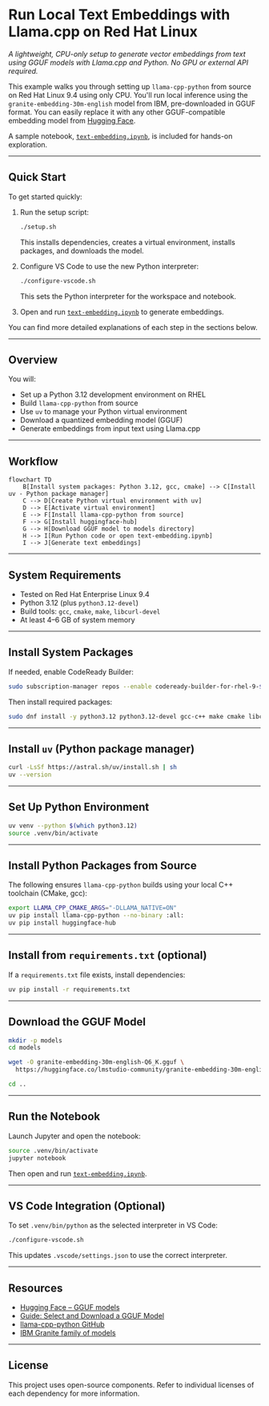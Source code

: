 # Run Local Text Embeddings with Llama.cpp on Red Hat Linux

*A lightweight, CPU-only setup to generate vector embeddings from text using GGUF models with Llama.cpp and Python. No GPU or external API required.*

This example walks you through setting up `llama-cpp-python` from source on Red Hat Linux 9.4 using only CPU. You'll run local inference using the `granite-embedding-30m-english` model from IBM, pre-downloaded in GGUF format. You can easily replace it with any other GGUF-compatible embedding model from [Hugging Face](https://huggingface.co).

A sample notebook, [`text-embedding.ipynb`](./text-embedding.ipynb), is included for hands-on exploration.

---

## Quick Start

To get started quickly:

1. Run the setup script:

   ```bash
   ./setup.sh
   ```

   This installs dependencies, creates a virtual environment, installs packages, and downloads the model.

2. Configure VS Code to use the new Python interpreter:

   ```bash
   ./configure-vscode.sh
   ```

   This sets the Python interpreter for the workspace and notebook.

3. Open and run [`text-embedding.ipynb`](./text-embedding.ipynb) to generate embeddings.

You can find more detailed explanations of each step in the sections below.

---

## Overview

You will:

* Set up a Python 3.12 development environment on RHEL
* Build `llama-cpp-python` from source
* Use `uv` to manage your Python virtual environment
* Download a quantized embedding model (GGUF)
* Generate embeddings from input text using Llama.cpp

---

## Workflow

```mermaid
flowchart TD
    B[Install system packages: Python 3.12, gcc, cmake] --> C[Install uv - Python package manager]
    C --> D[Create Python virtual environment with uv]
    D --> E[Activate virtual environment]
    E --> F[Install llama-cpp-python from source]
    F --> G[Install huggingface-hub]
    G --> H[Download GGUF model to models directory]
    H --> I[Run Python code or open text-embedding.ipynb]
    I --> J[Generate text embeddings]
```

---

## System Requirements

* Tested on Red Hat Enterprise Linux 9.4
* Python 3.12 (plus `python3.12-devel`)
* Build tools: `gcc`, `cmake`, `make`, `libcurl-devel`
* At least 4–6 GB of system memory

---

## Install System Packages

If needed, enable CodeReady Builder:

```bash
sudo subscription-manager repos --enable codeready-builder-for-rhel-9-$(arch)-rpms
```

Then install required packages:

```bash
sudo dnf install -y python3.12 python3.12-devel gcc-c++ make cmake libcurl-devel wget
```

---

## Install `uv` (Python package manager)

```bash
curl -LsSf https://astral.sh/uv/install.sh | sh
uv --version
```

---

## Set Up Python Environment

```bash
uv venv --python $(which python3.12)
source .venv/bin/activate
```

---

## Install Python Packages from Source

The following ensures `llama-cpp-python` builds using your local C++ toolchain (CMake, gcc):

```bash
export LLAMA_CPP_CMAKE_ARGS="-DLLAMA_NATIVE=ON"
uv pip install llama-cpp-python --no-binary :all:
uv pip install huggingface-hub
```

---

## Install from `requirements.txt` (optional)

If a `requirements.txt` file exists, install dependencies:

```bash
uv pip install -r requirements.txt
```

---

## Download the GGUF Model

```bash
mkdir -p models
cd models

wget -O granite-embedding-30m-english-Q6_K.gguf \
  https://huggingface.co/lmstudio-community/granite-embedding-30m-english-GGUF/resolve/main/granite-embedding-30m-english-Q6_K.gguf

cd ..
```

---

## Run the Notebook

Launch Jupyter and open the notebook:

```bash
source .venv/bin/activate
jupyter notebook
```

Then open and run [`text-embedding.ipynb`](./text-embedding.ipynb).

---

## VS Code Integration (Optional)

To set `.venv/bin/python` as the selected interpreter in VS Code:

```bash
./configure-vscode.sh
```

This updates `.vscode/settings.json` to use the correct interpreter.

---

## Resources

* [Hugging Face – GGUF models](https://huggingface.co/models?search=gguf)
* [Guide: Select and Download a GGUF Model](https://shaikhonai.substack.com/i/162148895/select-and-download-a-gguf-model)
* [llama-cpp-python GitHub](https://github.com/abetlen/llama-cpp-python)
* [IBM Granite family of models](https://huggingface.co/ibm)

---

## License

This project uses open-source components. Refer to individual licenses of each dependency for more information.
